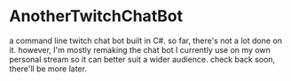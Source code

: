# AnotherTwitchChatBot
a command line twitch chat bot built in C#.
so far, there's not a lot done on it. however, I'm mostly remaking the chat bot I currently use on my own personal stream so it can better suit a wider audience.
check back soon, there'll be more later.
